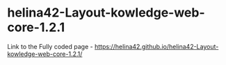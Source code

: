 # helina42-Layout-kowledge-web-core-1.2.1
Link to the Fully coded page - https://helina42.github.io/helina42-Layout-kowledge-web-core-1.2.1/
